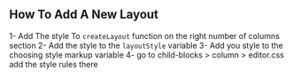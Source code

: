 ## How To Add A New Layout 
1- Add The style To `createLayout` function on the right number of columns section
2- Add the style to the `layoutStyle` variable 
3- Add you style to the choosing style markup variable 
4- go to child-blocks > column > editor.css add the style rules there